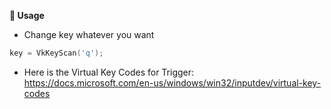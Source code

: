 **👾 Usage**
- Change key whatever you want
```cpp
key = VkKeyScan('q');
```
- Here is the Virtual Key Codes for Trigger: https://docs.microsoft.com/en-us/windows/win32/inputdev/virtual-key-codes
